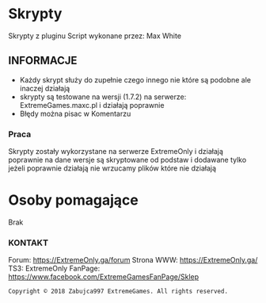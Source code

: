 # Skrypty
Skrypty z pluginu Script wykonane przez: Max White

## INFORMACJE

- Każdy skrypt służy do zupełnie czego innego nie które są podobne ale inaczej działają
- skrypty są testowane na wersji (1.7.2) na serwerze: ExtremeGames.maxc.pl i działają poprawnie
- Błędy można pisac w Komentarzu

### Praca
Skrypty zostały wykorzystane na serwerze ExtremeOnly i działają poprawnie na dane wersje są skryptowane od podstaw i dodawane tylko jeżeli poprawnie działają nie wrzucamy plików które nie działają 

# Osoby pomagające
Brak

### KONTAKT

Forum: https://ExtremeOnly.ga/forum
Strona WWW: https://ExtremeOnly.ga/
TS3: ExtremeOnly
FanPage: https://www.facebook.com/ExtremeGamesFanPage/Sklep 

```
Copyright © 2018 Zabujca997 ExtremeGames. All rights reserved.
```
